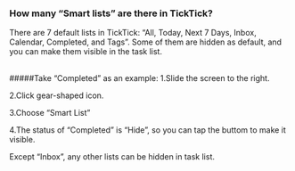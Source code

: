 ### How many “Smart lists” are there in TickTick?
There are 7 default lists in TickTick: “All, Today, Next 7 Days, Inbox, Calendar, Completed, and Tags”. Some of them are hidden as default, and you can make them visible in the task list.

<br />
#####Take “Completed” as an example:
1.Slide the screen to the right.

2.Click gear-shaped icon.

3.Choose “Smart List”

4.The status of “Completed” is “Hide”, so you can tap the buttom to make it visible.

Except “Inbox”, any other lists can be hidden in task list.
